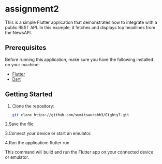 # assignment2

This is a simple Flutter application that demonstrates how to integrate with a public REST API. In this example, it fetches and displays top headlines from the NewsAPI.

## Prerequisites

Before running this application, make sure you have the following installed on your machine:

- [Flutter](https://flutter.dev/docs/get-started/install)
- [Dart](https://dart.dev/get-dart)

## Getting Started

1. Clone the repository:

   ```bash
   git clone https://github.com/sumitsaurabh3/Eighty7.git

2.Save the file.

3.Connect your device or start an emulator.

4.Run the application:
flutter run

This command will build and run the Flutter app on your connected device or emulator.
